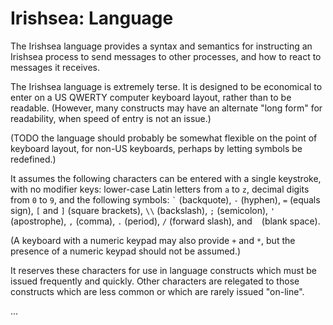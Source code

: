 Irishsea: Language
==================

The Irishsea language provides a syntax and semantics for instructing an
Irishsea process to send messages to other processes, and how to react to
messages it receives.

The Irishsea language is extremely terse.  It is designed to be economical
to enter on a US QWERTY computer keyboard layout, rather than to be readable.
(However, many constructs may have an alternate "long form" for readability,
when speed of entry is not an issue.)

(TODO the language should probably be somewhat flexible on the point of
keyboard layout, for non-US keyboards, perhaps by letting symbols be
redefined.)

It assumes the following characters can be entered with a single keystroke,
with no modifier keys: lower-case Latin letters from `a` to `z`, decimal
digits from `0` to `9`, and the following symbols: `` ` `` (backquote),
`-` (hyphen), `=` (equals sign), `[` and `]` (square brackets), `\\`
(backslash), `;` (semicolon), `'` (apostrophe), `,` (comma), `.` (period),
`/` (forward slash), and ` ` (blank space).

(A keyboard with a numeric keypad may also provide `+` and `*`, but the
presence of a numeric keypad should not be assumed.)

It reserves these characters for use in language constructs which must be
issued frequently and quickly.  Other characters are relegated to those
constructs which are less common or which are rarely issued "on-line".

...
